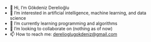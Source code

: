 - 👋 Hi, I’m Gökdeniz Derelioğlu
- 👀 I’m interested in artificial intelligence, machine learning, and data science
- 🌱 I’m currently learning programming and algorithms
- 💞️ I’m looking to collaborate on (nothing as of now)
- 📫 How to reach me: derelioglugokdeniz@gmail.com

<!---
Gokdeniz-Derelioglu/Gokdeniz-Derelioglu is a ✨ special ✨ repository because its `README.md` (this file) appears on your GitHub profile.
You can click the Preview link to take a look at your changes.
--->
